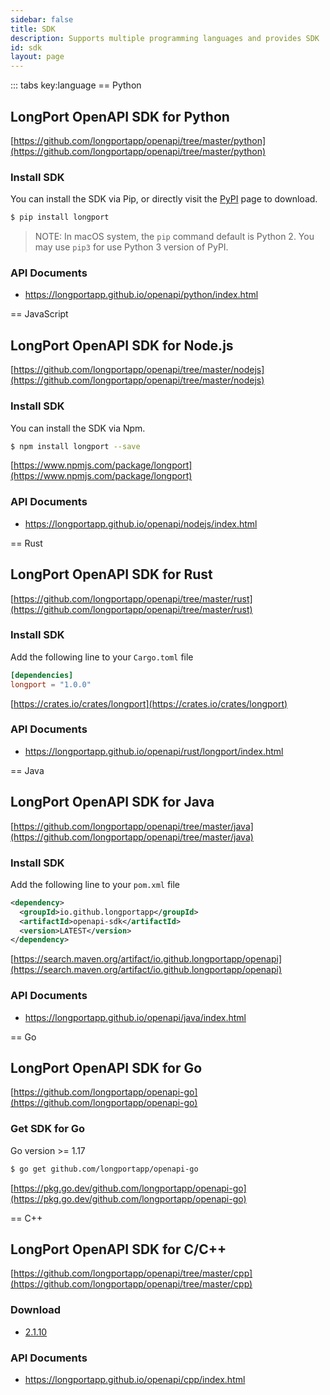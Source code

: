 ```yaml
---
sidebar: false
title: SDK
description: Supports multiple programming languages and provides SDK
id: sdk
layout: page
---
```


<SDK />

::: tabs key:language
== Python

## LongPort OpenAPI SDK for Python

[https://github.com/longportapp/openapi/tree/master/python](https://github.com/longportapp/openapi/tree/master/python)

### Install SDK

You can install the SDK via Pip, or directly visit the [PyPI](https://pypi.org/project/longport/) page to download.

```bash
$ pip install longport
```

> NOTE: In macOS system, the `pip` command default is Python 2. You may use `pip3` for use Python 3 version of PyPI.

### API Documents

- https://longportapp.github.io/openapi/python/index.html

== JavaScript

## LongPort OpenAPI SDK for Node.js

[https://github.com/longportapp/openapi/tree/master/nodejs](https://github.com/longportapp/openapi/tree/master/nodejs)

### Install SDK

You can install the SDK via Npm.

```bash
$ npm install longport --save
```

[https://www.npmjs.com/package/longport](https://www.npmjs.com/package/longport)

### API Documents

- https://longportapp.github.io/openapi/nodejs/index.html

== Rust

## LongPort OpenAPI SDK for Rust

[https://github.com/longportapp/openapi/tree/master/rust](https://github.com/longportapp/openapi/tree/master/rust)

### Install SDK

Add the following line to your `Cargo.toml` file

```toml
[dependencies]
longport = "1.0.0"
```

[https://crates.io/crates/longport](https://crates.io/crates/longport)

### API Documents

- https://longportapp.github.io/openapi/rust/longport/index.html

== Java

## LongPort OpenAPI SDK for Java

[https://github.com/longportapp/openapi/tree/master/java](https://github.com/longportapp/openapi/tree/master/java)

### Install SDK

Add the following line to your `pom.xml` file

```xml
<dependency>
  <groupId>io.github.longportapp</groupId>
  <artifactId>openapi-sdk</artifactId>
  <version>LATEST</version>
</dependency>
```

[https://search.maven.org/artifact/io.github.longportapp/openapi](https://search.maven.org/artifact/io.github.longportapp/openapi)

### API Documents

- https://longportapp.github.io/openapi/java/index.html

== Go

## LongPort OpenAPI SDK for Go

[https://github.com/longportapp/openapi-go](https://github.com/longportapp/openapi-go)

### Get SDK for Go

Go version >= 1.17

```bash
$ go get github.com/longportapp/openapi-go
```

[https://pkg.go.dev/github.com/longportapp/openapi-go](https://pkg.go.dev/github.com/longportapp/openapi-go)

== C++

## LongPort OpenAPI SDK for C/C++

[https://github.com/longportapp/openapi/tree/master/cpp](https://github.com/longportapp/openapi/tree/master/cpp)

### Download

- [2.1.10](https://static.lbctrl.com/openapi-sdk/openapi-cpp-sdk-2.1.10.tar.gz)

### API Documents

- https://longportapp.github.io/openapi/cpp/index.html

